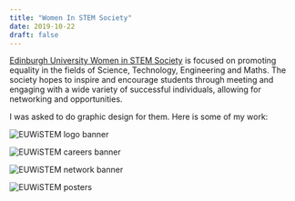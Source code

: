 ```yaml
---
title: "Women In STEM Society"
date: 2019-10-22
draft: false
---
```


[Edinburgh University Women in STEM Society](https://www.euwistem.com/) is focused on promoting equality in the fields of Science, Technology, Engineering and Maths. The society hopes to inspire and encourage students through meeting and engaging with a wide variety of successful individuals, allowing for networking and opportunities.

I was asked to do graphic design for them. Here is some of my work:

![EUWiSTEM logo banner](/euwistem/banner.png)

![EUWiSTEM careers banner](/euwistem/careers.png)

![EUWiSTEM network banner](/euwistem/network.png)

![EUWiSTEM posters](/euwistem/posters.png)